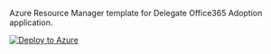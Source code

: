 Azure Resource Manager template for Delegate Office365 Adoption application.  

[![Deploy to Azure](https://azuredeploy.net/deploybutton.svg)](https://azuredeploy.net/)
